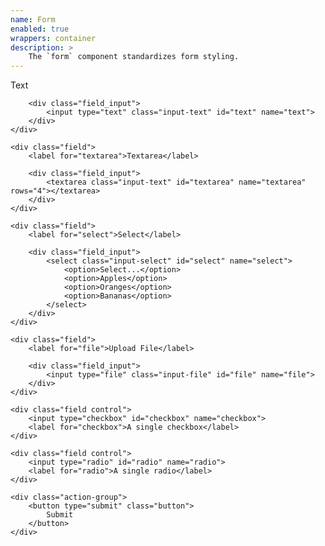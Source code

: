 ```yaml
---
name: Form
enabled: true
wrappers: container
description: >
    The `form` component standardizes form styling.
---
```


<form class="form" enctype="multipart/form-data">
    <div class="field">
        <label for="text">Text</label>

        <div class="field_input">
            <input type="text" class="input-text" id="text" name="text">
        </div>
    </div>

    <div class="field">
        <label for="textarea">Textarea</label>

        <div class="field_input">
            <textarea class="input-text" id="textarea" name="textarea" rows="4"></textarea>
        </div>
    </div>

    <div class="field">
        <label for="select">Select</label>

        <div class="field_input">
            <select class="input-select" id="select" name="select">
                <option>Select...</option>
                <option>Apples</option>
                <option>Oranges</option>
                <option>Bananas</option>
            </select>
        </div>
    </div>

    <div class="field">
        <label for="file">Upload File</label>

        <div class="field_input">
            <input type="file" class="input-file" id="file" name="file">
        </div>
    </div>

    <div class="field control">
        <input type="checkbox" id="checkbox" name="checkbox">
        <label for="checkbox">A single checkbox</label>
    </div>

    <div class="field control">
        <input type="radio" id="radio" name="radio">
        <label for="radio">A single radio</label>
    </div>

    <div class="action-group">
        <button type="submit" class="button">
            Submit
        </button>
    </div>
</form>
